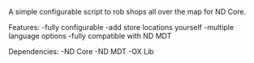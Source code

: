 A simple configurable script to rob shops all over the map for ND Core.

Features:
-fully configurable
-add store locations yourself
-multiple language options
-fully compatible with ND MDT

Dependencies:
-ND Core
-ND MDT
-OX Lib
